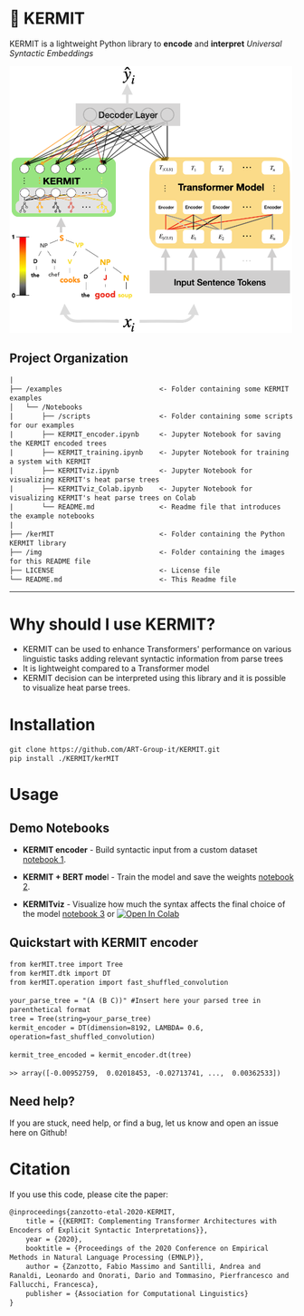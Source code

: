 # 🐸 KERMIT

KERMIT is a lightweight Python library to **encode** and **interpret** *Universal Syntactic Embeddings*


<img src="img/kermit.png" alt="drawing" width="500"/>

Project Organization
------------

    |
    ├── /examples                        <- Folder containing some KERMIT examples
    │   └── /Notebooks       
    |       ├── /scripts                 <- Folder containing some scripts for our examples
    |       ├── KERMIT_encoder.ipynb     <- Jupyter Notebook for saving the KERMIT encoded trees
    |       ├── KERMIT_training.ipynb    <- Jupyter Notebook for training a system with KERMIT
    |       ├── KERMITviz.ipynb          <- Jupyter Notebook for visualizing KERMIT's heat parse trees
    |       ├── KERMITviz_Colab.ipynb    <- Jupyter Notebook for visualizing KERMIT's heat parse trees on Colab
    |       └── README.md                <- Readme file that introduces the example notebooks
    |
    ├── /kerMIT                          <- Folder containing the Python KERMIT library
    ├── /img                             <- Folder containing the images for this README file
    ├── LICENSE                          <- License file
    └── README.md                        <- This Readme file
     
--------

# Why should I use KERMIT?

- KERMIT can be used to enhance Transformers' performance on various linguistic tasks adding relevant syntactic information from parse trees
- It is lightweight compared to a Transformer model
- KERMIT decision can be interpreted using this library and it is possible to visualize heat parse trees.

# Installation
```
git clone https://github.com/ART-Group-it/KERMIT.git 
pip install ./KERMIT/kerMIT
```
# Usage

## Demo Notebooks

- **KERMIT encoder** - Build syntactic input from a custom dataset [notebook 1](https://github.com/ART-Group-it/KERMIT/blob/master/examples/Notebooks/KERMIT_encoder.ipynb).

- **KERMIT + BERT mode**l - Train the model and save the weights [notebook 2](https://github.com/ART-Group-it/KERMIT/blob/master/examples/Notebooks/KERMIT_training.ipynb).

- **KERMITviz** - Visualize how much the syntax affects the final choice of the model [notebook 3](https://github.com/ART-Group-it/KERMIT/blob/master/examples/Notebooks/KERMITviz.ipynb) or [![Open In Colab](https://colab.research.google.com/assets/colab-badge.svg)](https://colab.research.google.com/github/ART-Group-it/KERMIT/blob/master/examples/Notebooks/KERMITviz_Colab.ipynb)

## Quickstart with KERMIT encoder
```
from kerMIT.tree import Tree
from kerMIT.dtk import DT
from kerMIT.operation import fast_shuffled_convolution

your_parse_tree = "(A (B C))" #Insert here your parsed tree in parenthetical format
tree = Tree(string=your_parse_tree)
kermit_encoder = DT(dimension=8192, LAMBDA= 0.6, operation=fast_shuffled_convolution)

kermit_tree_encoded = kermit_encoder.dt(tree)

>> array([-0.00952759,  0.02018453, -0.02713741, ...,  0.00362533])
```
## Need help?
If you are stuck, need help, or find a bug, let us know and open an issue here on Github!

# Citation
If you use this code, please cite the paper:
```
@inproceedings{zanzotto-etal-2020-KERMIT,
    title = {{KERMIT: Complementing Transformer Architectures with Encoders of Explicit Syntactic Interpretations}},
    year = {2020},
    booktitle = {Proceedings of the 2020 Conference on Empirical Methods in Natural Language Processing (EMNLP)},
    author = {Zanzotto, Fabio Massimo and Santilli, Andrea and Ranaldi, Leonardo and Onorati, Dario and Tommasino, Pierfrancesco and Fallucchi, Francesca},
    publisher = {Association for Computational Linguistics}
}
```

